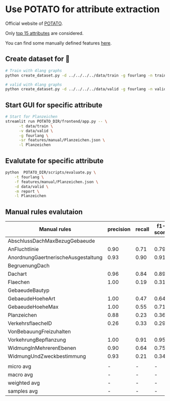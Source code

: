 # Use POTATO for attribute extraction

Official website of [POTATO](https://github.com/adaamko/POTATO).

Only [top 15 attributes](constants.py) are considered.

You can find some manually defined features [here](./features/manual).

## Create dataset for 🥔

```bash
# Train with 4lang graphs
python create_dataset.py -d ../../../../data/train -g fourlang -n train

# valid with 4lang graphs
python create_dataset.py -d ../../../../data/valid -g fourlang -n valid
```

## Start GUI for specific attribute

```bash
# Start for Planzeichen
streamlit run POTATO_DIR/frontend/app.py -- \
      -t data/train \
      -v data/valid \
      -g fourlang \
      -sr features/manual/Planzeichen.json \
      -l Planzeichen
```

## Evalutate for specific attribute

```bash
python  POTATO_DIR/scripts/evaluate.py \
    -t fourlang \
    -f features/manual/Planzeichen.json \
    -d data/valid \
    -m report \
    -l Planzeichen
```

## Manual rules evalutaion

| Manual rules                        | precision | recall | f1-score | support |
|-------------------------------------|-----------|--------|----------|---------| 
| AbschlussDachMaxBezugGebaeude       |           |        |          | 18      |
| AnFluchtlinie                       | 0.90      | 0.71   | 0.79     | 24      |
| AnordnungGaertnerischeAusgestaltung | 0.93      | 0.90   | 0.91     | 29      |
| BegruenungDach                      |           |        |          | 23      |
| Dachart                             | 0.96      | 0.84   | 0.89     | 25      |
| Flaechen                            | 1.00      | 0.19   | 0.31     | 43      |
| GebaeudeBautyp                      |           |        |          | 21      |
| GebaeudeHoeheArt                    | 1.00      | 0.47   | 0.64     | 19      |
| GebaeudeHoeheMax                    | 1.00      | 0.55   | 0.71     | 22      |
| Planzeichen                         | 0.88      | 0.23   | 0.36     | 163     |
| VerkehrsflaecheID                   | 0.26      | 0.33   | 0.29     | 21      |
| VonBebauungFreizuhalten             |           |        |          | 20      |
| VorkehrungBepflanzung               | 1.00      | 0.91   | 0.95     | 21      |
| WidmungInMehrerenEbenen             | 0.90      | 0.64   | 0.75     | 14      |
| WidmungUndZweckbestimmung           | 0.93      | 0.21   | 0.34     | 62      |
|                                     |           |        |          |         | 
| micro avg                           | -         | -      | -        | 525     |
| macro avg                           | -         | -      | -        | 525     |
| weighted avg                        | -         | -      | -        | 525     |
| samples avg                         | -         | -      | -        | 525     |
